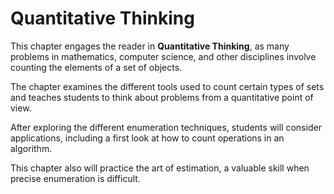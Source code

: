 # Quantitative Thinking

This chapter engages the reader in **Quantitative Thinking**, as many problems in
mathematics, computer science, and other disciplines involve counting the elements of a set of objects. 

The chapter examines the different tools used to count certain types of sets and teaches
students to think about problems from a quantitative point of view. 

After exploring the different enumeration techniques, students will consider applications, including a first look at how to count operations in an algorithm.
 
 This chapter also will practice the art of estimation, a valuable skill when precise enumeration is difficult.
